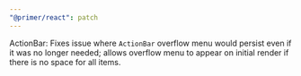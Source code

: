 ```yaml
---
"@primer/react": patch
---
```


ActionBar: Fixes issue where `ActionBar` overflow menu would persist even if it was no longer needed; allows overflow menu to appear on initial render if there is no space for all items.
